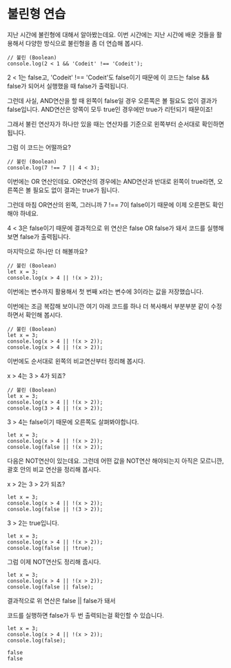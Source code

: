 # 불린형 연습

지난 시간에 불린형에 대해서 알아봤는데요. 이번 시간에는 지난 시간에 배운 것들을 활용해서 다양한 방식으로 불린형을 좀 더 연습해 봅시다.

```
// 불린 (Boolean)
console.log(2 < 1 && 'Codeit' !== 'Codeit');
```

2 < 1는 false고, 'Codeit' !== 'Codeit'도 false이기 때문에 이 코드는 false && false가 되어서 실행했을 때 false가 출력됩니다. 

그런데 사실, AND연산을 할 때 왼쪽이 false일 경우 오른쪽은 볼 필요도 없이 결과가 false입니다. AND연산은 양쪽이 모두 true인 경우에만 true가 리턴되기 때문이죠!

그래서 불린 연산자가 하나만 있을 때는 연산자를 기준으로 왼쪽부터 순서대로 확인하면 됩니다.

그럼 이 코드는 어떨까요?

```
// 불린 (Boolean)
console.log(7 !== 7 || 4 < 3);
```

이번에는 OR 연산인데요. OR연산의 경우에는 AND연산과 반대로 왼쪽이 true라면, 오른쪽은 볼 필요도 없이 결과는 true가 됩니다.

그런데 마침 OR연산의 왼쪽, 그러니까 7 !== 7이 false이기 때문에 이제 오른편도 확인해야 하네요.

4 < 3은 false이기 때문에 결과적으로 위 연산은 false OR false가 돼서 코드를 실행해보면 false가 출력됩니다.

마지막으로 하나만 더 해볼까요?

```
// 불린 (Boolean)
let x = 3;
console.log(x > 4 || !(x > 2));
```

이번에는 변수까지 활용해서 첫 번째 x라는 변수에 3이라는 값을 저장했습니다.

이번에는 조금 복잡해 보이니깐 여기 아래 코드를 하나 더 복사해서 부분부분 같이 수정하면서 확인해 봅시다.

```
// 불린 (Boolean)
let x = 3;
console.log(x > 4 || !(x > 2));
console.log(x > 4 || !(x > 2));
```

이번에도 순서대로 왼쪽의 비교연산부터 정리해 봅시다.

x > 4는 3 > 4가 되죠?

```
// 불린 (Boolean)
let x = 3;
console.log(x > 4 || !(x > 2));
console.log(3 > 4 || !(x > 2));
```

3 > 4는 false이기 때문에 오른쪽도 살펴봐야합니다.

```// 불린 (Boolean)
let x = 3;
console.log(x > 4 || !(x > 2));
console.log(false || !(x > 2));
```

다음은 NOT연산이 있는데요. 그런데 어떤 값을 NOT연산 해야되는지 아직은 모르니깐, 괄호 안의 비교 연산을 정리해 봅시다.

x > 2는 3 > 2가 되죠?

```
let x = 3;
console.log(x > 4 || !(x > 2));
console.log(false || !(3 > 2));
```

3 > 2는 true입니다.

```
let x = 3;
console.log(x > 4 || !(x > 2));
console.log(false || !true);
```

그럼 이제 NOT연산도 정리해 줍시다.

```
let x = 3;
console.log(x > 4 || !(x > 2));
console.log(false || false);
```

결과적으로 위 연산은 false || false가 돼서

코드를 실행하면 false가 두 번 출력되는걸 확인할 수 있습니다.

```
let x = 3;
console.log(x > 4 || !(x > 2));
console.log(false);

false
false
```
